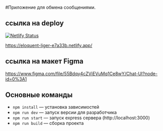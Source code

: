 
#Приложение для обмена сообщениями.

## ссылка на deploy
[![Netlify Status](https://api.netlify.com/api/v1/badges/fdeba6b3-1d9c-41c4-8687-6e6608a7c163/deploy-status)](https://app.netlify.com/sites/eloquent-liger-e7a33b/deploys)

https://eloquent-liger-e7a33b.netlify.app/
##
## ссылка на макет Figma 
https://www.figma.com/file/55Bdqy4cZViEVuMq1Ce8wY/Chat-UI?node-id=0%3A1

## Основные команды

- `npm install` — установка зависимостей
- `npm run dev` — запуск версии для разработчика
- `npm run start` — запуск express сервера (http://localhost:3000)
- `npm run build` — сборка проекта
